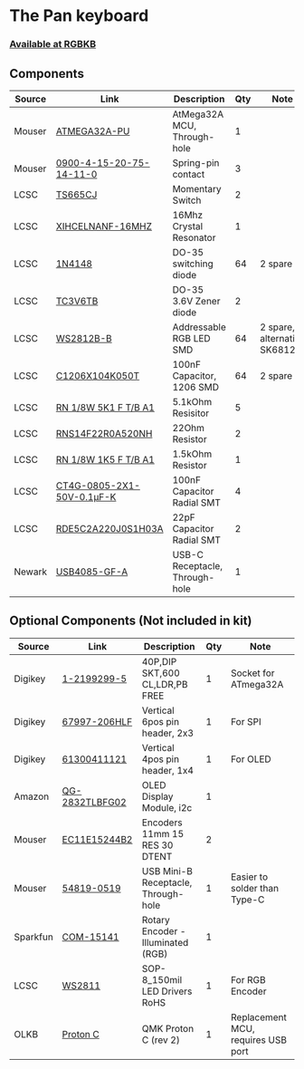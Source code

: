 # The Pan keyboard
### [Available at RGBKB](https://www.rgbkb.net/products/pan-keyboard-diy-kit)


## Components

| Source   | Link                                                                                                                                                                                | Description                         | Qty | Note                               |
|----------|-------------------------------------------------------------------------------------------------------------------------------------------------------------------------------------|-------------------------------------|-----|------------------------------------|
| Mouser   | [ATMEGA32A-PU](https://www.mouser.com/ProductDetail/Microchip-Technology-Atmel/ATMEGA32A-PU?qs=%2Fha2pyFaduhQ%252BjznIsBMMOMJ4OLGpzgUA%2Fr5AZ3Tr7FLEAXlzK%252BdaQ%3D%3D)            | AtMega32A MCU, Through-hole         | 1   |                                    |
| Mouser   | [0900-4-15-20-75-14-11-0](https://www.mouser.com/ProductDetail/Mill-Max/0900-4-15-20-75-14-11-0?qs=sGAEpiMZZMs022Iw%2FoIyC0MmeXljIbet)                                              | Spring-pin contact                  | 3   |                                    |
| LCSC     | [TS665CJ](https://lcsc.com/product-detail/Tactile-Switches_SHOU-HAN-TS665CJ_C393938.html)                                                                                           | Momentary Switch                    | 2   |                                    |
| LCSC     | [XIHCELNANF-16MHZ](https://lcsc.com/product-detail/DIP-Crystal-Resonators_TAITIEN-Elec-XIHCELNANF-16MHZ_C295075.html)                                                               | 16Mhz Crystal Resonator             | 1   |                                    |
| LCSC     | [1N4148](https://lcsc.com/product-detail/Switching-Diode_ST-Semtech-1N4148_C14516.html)                                                                                             | DO-35 switching diode               | 64  | 2 spare                            |
| LCSC     | [TC3V6TB](https://lcsc.com/product-detail/Others_Tak-Cheong-TC3V6TB_C261195.html)                                                                                                   | DO-35 3.6V Zener diode              | 2   |                                    |
| LCSC     | [WS2812B-B](https://lcsc.com/product-detail/Light-Emitting-Diodes-LED_5050-RGBIntegrated-Light-4Pin_C114586.html)                                                                   | Addressable RGB LED SMD             | 64  | 2 spare, alternative SK6812        |
| LCSC     | [C1206X104K050T](https://lcsc.com/product-detail/Multilayer-Ceramic-Capacitors-MLCC-SMD-SMT_HEC-Holy-Stone-Enterprise-C1206X104K050T_C398257.html)                                  | 100nF Capacitor, 1206 SMD           | 64  | 2 spare                            |
| LCSC     | [RN 1/8W 5K1 F T/B A1](https://lcsc.com/product-detail/Metal-Film-Resistor-TH_TyoHM-RN-1-8W-5K1-F-T-B-A1_C433473.html)                                                              | 5.1kOhm Resisitor                   | 5   |                                    |
| LCSC     | [RNS14F22R0A520NH](https://lcsc.com/product-detail/Others_Futaba-Elec-RNS14F22R0A520NH_C274494.html)                                                                                | 22Ohm Resistor                      | 2   |                                    |
| LCSC     | [RN 1/8W 1K5 F T/B A1](https://lcsc.com/product-detail/Metal-Film-Resistor-TH_TyoHM-RN-1-8W-1K5-F-T-B-A1_C433494.html)                                                              | 1.5kOhm Resistor                    | 1   |                                    |
| LCSC     | [CT4G-0805-2X1-50V-0.1μF-K](https://lcsc.com/product-detail/Ceramic-Disc-Capacitors_CT4G-0805-2X1-50V-0-1mF-K_C141981.html)                                                         | 100nF Capacitor Radial SMT          | 4   |                                    |
| LCSC     | [RDE5C2A220J0S1H03A](https://lcsc.com/product-detail/Ceramic-Disc-Capacitors_Murata-Electronics-RDE5C2A220J0S1H03A_C415398.html)                                                    | 22pF Capacitor Radial SMT           | 2   |                                    |
| Newark   | [USB4085-GF-A](https://www.newark.com/gct-global-connector-technology/usb4085-gf-a/usb-connector-2-0-type-c-rcpt/dp/72AC6905?st=USB4085-GF-A)                                       | USB-C Receptacle, Through-hole      | 1   |                                    |

## Optional Components (Not included in kit)
| Source   | Link                                                                                                                                                                                | Description                         | Qty | Note                               |
|----------|-------------------------------------------------------------------------------------------------------------------------------------------------------------------------------------|-------------------------------------|-----|------------------------------------|
| Digikey  | [1-2199299-5](https://www.digikey.com/products/en?keywords=1-2199299-5)                                                                                                             | 40P,DIP SKT,600 CL,LDR,PB FREE      | 1   | Socket for ATmega32A               |
| Digikey  | [67997-206HLF](https://www.digikey.com/product-detail/en/amphenol-icc-fci/67997-206HLF/609-3234-ND/1878491)                                                                         | Vertical 6pos pin header, 2x3       | 1   | For SPI                            |
| Digikey  | [61300411121](https://www.digikey.com/product-detail/en/w-rth-elektronik/61300411121/732-5317-ND/4846827)                                                                           | Vertical 4pos pin header, 1x4       | 1   | For OLED                           |
| Amazon   | [QG-2832TLBFG02](https://www.amazon.com/MakerFocus-Display-SSD1306-3-3V-5V-Arduino/dp/B079BN2J8V/ref=sr_1_fkmr0_1?keywords=oled%2Bpanel%2Bssd1306&qid=1581521192&sr=8-1-fkmr0&th=1) | OLED Display Module, i2c            | 1   |                                    |
| Mouser   | [EC11E15244B2](https://www.mouser.com/ProductDetail/ALPS/EC11E15244B2?qs=sGAEpiMZZMsWp46O%252Bq11WbJRzXHpSzpXllNsLLh5UlU%3D)                                                        | Encoders 11mm 15 RES 30 DTENT       | 2   |                                    |
| Mouser   | [54819-0519](https://www.mouser.com/ProductDetail/Molex/54819-0519?qs=%2Fha2pyFadugWxperTrgov9jZs9uF%252B6LMxsc74kAj8p4%3D)                                                         | USB Mini-B Receptacle, Through-hole | 1   | Easier to solder than Type-C       |
| Sparkfun | [COM-15141](https://www.sparkfun.com/products/15141)                                                                                                                                | Rotary Encoder - Illuminated (RGB)  | 1   |                                    |
| LCSC     | [WS2811](https://lcsc.com/product-detail/LED-Drivers_WS2811_C114581.html)                                                                                                           | SOP-8_150mil LED Drivers RoHS       | 1   | For RGB Encoder                    |
| OLKB     | [Proton C](https://olkb.com/parts/qmk-proton-c)                                                                                                                                     | QMK Proton C (rev 2)                | 1   | Replacement MCU, requires USB port |